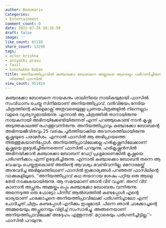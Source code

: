 ```yaml
---
author: Beaumaris
categories:
- Entertainment
comment_count: 0
date: 2022-07-26 10:16:50
draft: false
image: ''
like_count: 61118
share_count: 13290
tags:
- actor krishna
- aniyathi pravu
- fazil
- kunchakko boban
title: അനിയത്തിപ്രാവിൽ കുഞ്ചാക്കോ ബോബനെ അല്ലാതെ ആരെയും പരിഗണിച്ചിരുന്നില്ലെന്ന് കൃഷ്ണയെ
  തിരുത്തി ഫാസിൽ
view_count: 951824
---
```


കുഞ്ചാക്കോ ബോബനെ നായകനും ശാലിനിയെ നായികയുമായി ഫാസിൽ സംവിധാനം ചെയ്ത സിനിമയാണ് അനിയത്തിപ്രാവ്. വൻവിജയം നേടിയ ചിത്രത്തിന്റെ ക്ളൈമാക്സ് അതുവരെയുള്ള പ്രണയചിത്രങ്ങളിൽ നിന്നെല്ലാം വളരെ വ്യത്യസ്തമായിരുന്നു. എന്നാൽ ആ ചിത്രത്തിൽ താനായിരുന്നു നായകനായി അഭിനയിക്കേണ്ടിയിരുന്നത് എന്ന് പറഞ്ഞുകൊണ്ട് നടൻ കൃഷ്ണ അടുത്തകാലത്ത് രംഗത്തുവന്നിരുന്നു. അനിയത്തിപ്രാവും കുഞ്ചാക്കോ ബോബന്റെ അഭിനയജീവിതവും 25 വര്ഷം പൂർത്തിയാക്കിയ അവസരത്തിലായിരുന്നു കൃഷ്ണയുടെ പരാമർശം. എന്നാൽ ഫാസിൽ ആ അഭിപ്രായത്തെ തിരുത്തുകയാണിപ്പോൾ. അനിയത്തിപ്രാവിലേക്കല്ല ഹരികൃഷ്ണസിലേക്കാണ് കൃഷ്ണയെ ഉദ്ദേശിച്ചിരുന്നതെന്ന് ഫാസിൽ പറയുന്നു. ഹരികൃഷ്ണൻസിൽ അഭിനയിക്കാൻ കുഞ്ചാക്കോ ബോബന് ഡേറ്റ് പ്രശ്നമാണെങ്കിൽ കൃഷ്ണയെ പരിഗണിക്കാം എന്ന് ഉദ്ദേശിച്ചിരുന്നു. എന്നാൽ കഞ്ചാക്കൊ ബോബൻ തന്നെ ആ വേഷവും ചെയ്തതുകൊണ്ട് അതിന്റെ ആവശ്യം വേണ്ടിവന്നില്ല. മനോരമയ്ക്ക് അനുവദിച്ച അഭിമുഖത്തിലാണ് ഫാസിൽ ഇക്കാര്യങ്ങൾ പറഞ്ഞത് ഫാസിലിന്റെ വാക്കുകളിലൂടെ. ‘‘അനിയത്തിപ്രാവ് കഥ തയാറായ ശേഷം പറ്റിയ ഒരു ആളെ തേടി നടക്കുകയായിരുന്നു. ആ സമയമാണ് ഞാൻ വീട് വച്ചത്. അന്ന് വീട് കാണാൻ അച്ഛനും അമ്മയ്ക്കും ഒപ്പം കുഞ്ചാക്കോ ബോബനും വന്നിരുന്നു. അന്നെടുത്ത ഒരു ഫോട്ടോ പിന്നീട് ആൽബത്തിൽ കണ്ടപ്പോൾ എന്റെ ഭാര്യയാണ് ചാക്കോച്ചനെ അനിയത്തിപ്രാവിലേക്ക് പരിഗണിച്ചാലോ എന്ന് ചോദിച്ചത്.ചിത്രം കണ്ടപ്പോൾ എനിക്കും ഇഷ്ടമായി. പിന്നെ ഞാൻ ചാക്കോച്ചന്റെ അമ്മയെയും അച്ഛനെയും വിളിച്ച് സംസാരിച്ചു. അങ്ങനെയാണ് അനിയത്തിപ്രാവിലേക്ക് അദ്ദേഹം എത്തുന്നത്. മറ്റാരെയും പരിഗണിച്ചിട്ടില്ല.’’– ഫാസിൽ പറയുന്നു.